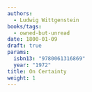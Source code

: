 ```yaml
---
authors:
  - Ludwig Wittgenstein
books/tags:
  - owned-but-unread
date: 1800-01-09
draft: true
params:
  isbn13: "9780061316869"
  year: "1972"
title: On Certainty
weight: 1
---
```


<!--more-->
